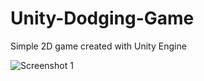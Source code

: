 # Unity-Dodging-Game
Simple 2D game created with Unity Engine

![Screenshot 1](https://github.com/Raywnh/Unity-Dodging-Game/blob/Unity2DFirstGame/Screenshot1.png?raw=true)
